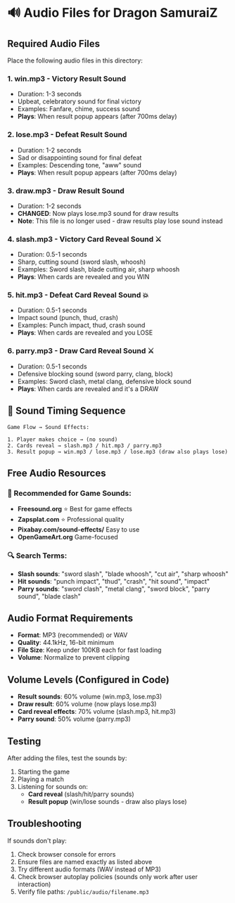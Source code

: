 # 🔊 Audio Files for Dragon SamuraiZ

## Required Audio Files

Place the following audio files in this directory:

### 1. **win.mp3** - Victory Result Sound
- Duration: 1-3 seconds
- Upbeat, celebratory sound for final victory
- Examples: Fanfare, chime, success sound
- **Plays**: When result popup appears (after 700ms delay)

### 2. **lose.mp3** - Defeat Result Sound  
- Duration: 1-2 seconds
- Sad or disappointing sound for final defeat
- Examples: Descending tone, "aww" sound
- **Plays**: When result popup appears (after 700ms delay)

### 3. **draw.mp3** - Draw Result Sound
- Duration: 1-2 seconds  
- **CHANGED**: Now plays lose.mp3 sound for draw results
- **Note**: This file is no longer used - draw results play lose sound instead

### 4. **slash.mp3** - Victory Card Reveal Sound ⚔️
- Duration: 0.5-1 seconds
- Sharp, cutting sound (sword slash, whoosh)
- Examples: Sword slash, blade cutting air, sharp whoosh
- **Plays**: When cards are revealed and you WIN

### 5. **hit.mp3** - Defeat Card Reveal Sound 💥
- Duration: 0.5-1 seconds  
- Impact sound (punch, thud, crash)
- Examples: Punch impact, thud, crash sound
- **Plays**: When cards are revealed and you LOSE

### 6. **parry.mp3** - Draw Card Reveal Sound ⚔️
- Duration: 0.5-1 seconds
- Defensive blocking sound (sword parry, clang, block)
- Examples: Sword clash, metal clang, defensive block sound
- **Plays**: When cards are revealed and it's a DRAW

## 🎵 Sound Timing Sequence

```
Game Flow → Sound Effects:

1. Player makes choice → (no sound)
2. Cards reveal → slash.mp3 / hit.mp3 / parry.mp3
3. Result popup → win.mp3 / lose.mp3 / lose.mp3 (draw also plays lose)
```

## Free Audio Resources

### 🎯 Recommended for Game Sounds:
- **Freesound.org** ⭐ Best for game effects
- **Zapsplat.com** ⭐ Professional quality
- **Pixabay.com/sound-effects/** Easy to use
- **OpenGameArt.org** Game-focused

### 🔍 Search Terms:
- **Slash sounds**: "sword slash", "blade whoosh", "cut air", "sharp whoosh"
- **Hit sounds**: "punch impact", "thud", "crash", "hit sound", "impact"
- **Parry sounds**: "sword clash", "metal clang", "sword block", "parry sound", "blade clash"

## Audio Format Requirements

- **Format**: MP3 (recommended) or WAV
- **Quality**: 44.1kHz, 16-bit minimum
- **File Size**: Keep under 100KB each for fast loading
- **Volume**: Normalize to prevent clipping

## Volume Levels (Configured in Code)

- **Result sounds**: 60% volume (win.mp3, lose.mp3)
- **Draw result**: 60% volume (now plays lose.mp3)
- **Card reveal effects**: 70% volume (slash.mp3, hit.mp3)
- **Parry sound**: 50% volume (parry.mp3)

## Testing

After adding the files, test the sounds by:
1. Starting the game
2. Playing a match
3. Listening for sounds on:
   - **Card reveal** (slash/hit/parry sounds)
   - **Result popup** (win/lose sounds - draw also plays lose)

## Troubleshooting

If sounds don't play:
1. Check browser console for errors
2. Ensure files are named exactly as listed above
3. Try different audio formats (WAV instead of MP3)
4. Check browser autoplay policies (sounds only work after user interaction)
5. Verify file paths: `/public/audio/filename.mp3`

